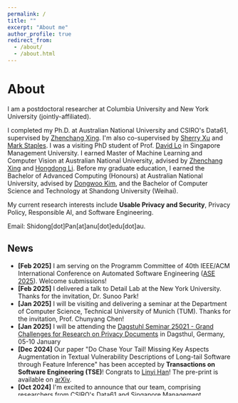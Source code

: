 ```yaml
---
permalink: /
title: ""
excerpt: "About me"
author_profile: true
redirect_from: 
  - /about/
  - /about.html
---
```

# <i class="fa fa-book fa-fw"></i>  About #

I am a postdoctoral researcher at Columbia University and New York University (jointly-affiliated).

I completed my Ph.D. at Australian National University and CSIRO's Data61, supervised by [Zhenchang Xing](https://people.csiro.au/X/Z/Zhenchang-Xing/). I'm also co-supervised by [Sherry Xu](https://people.csiro.au/X/S/Xiwei-Xu) and [Mark Staples](https://markstaples.com/). I was a visiting PhD student of Prof. [David Lo](http://www.mysmu.edu/faculty/davidlo/) in Singapore Management University. I earned Master of Machine Learning and Computer Vision at Australian National University, advised by [Zhenchang Xing](https://people.csiro.au/X/Z/Zhenchang-Xing/) and [Hongdong Li](https://users.cecs.anu.edu.au/~hongdong/). Before my graduate education, I earned the Bachelor of Advanced Computing (Honours) at Australian National University, advised by [Dongwoo Kim](https://dongwookim-ml.github.io/), and the Bachelor of Computer Science and Technology at Shandong University (Weihai). <br>

My current research interests include <b>Usable Privacy and Security</b>, Privacy Policy, Responsible AI, and Software Engineering. <br>

Email: Shidong[dot]Pan[at]anu[dot]edu[dot]au.

## <i class="fa fa-fw fa-rss "></i> News ##

<ul style="width: auto; height: 300px; overflow: auto">
  
  <li> <b> [Feb 2025]</b> I am serving on the Programm Committee of 40th IEEE/ACM International Conference on Automated Software Engineering (<a href="https://conf.researchr.org/track/ase-2025/ase-2025-papers">ASE 2025</a>). Welcome submissions! </li>
  
  <li> <b> [Feb 2025]</b> I delivered a talk to Detail Lab at the New York University. Thanks for the invitation, Dr. Sunoo Park! </li>
  
  <li> <b> [Jan 2025]</b> I will be visiting and delivering a seminar at the Department of Computer Science, Technical University of Munich (TUM). Thanks for the invitation, Prof. Chunyang Chen! </li>

  <li> <b> [Jan 2025]</b> I will be attending the <a href="https://www.dagstuhl.de/en/seminars/seminar-calendar/seminar-details/25021"> Dagstuhl Seminar 25021 - Grand Challenges for Research on Privacy Documents</a> in Dagsthul, Germany, 05-10 January </li>
  
  <li> <b> [Dec 2024]</b> Our paper "Do Chase Your Tail! Missing Key Aspects Augmentation in Textual Vulnerability Descriptions of Long-tail Software through Feature Inference" has been accepted by <b>Transactions on Software Engineering (TSE)</b>! Congrats to <a href="https://hanlinyi.github.io/page//"> Linyi Han</a>! The pre-print is available on <a href="https://arxiv.org/abs/2405.07430"> arXiv</a>. </li>

<li> <b>[Oct 2024]</b> I'm excited to announce that our team, comprising researchers from CSIRO's Data61 and Singapore Management University, has secured approximately AUD 700k in funding for our project, <b>ESG-based Responsible AI: Toward Green, Secure, and Compliant LLM Utilisation for Digital Service Development Process</b>. This project is funded under the <a href="https://www.a-star.edu.sg/Research/funding-opportunities/csiro-a-star-research-industry-2-2-partnership-program">CSIRO & A*STAR Research-Industry 2+2 Partnership Program</a>. Thanks to other PIs Prof. David Lo and Sherry Xu! Looking forward to advancing this important work!

  <li> <b> [Oct 2024]</b> I'm delightful to share that I have been invited to the <a href="https://www.dagstuhl.de/en/seminars/seminar-calendar/seminar-details/25021"> Dagstuhl Seminar 25021 - Grand Challenges for Research on Privacy Documents</a>. Thanks for the invitation! </li>
  
  <li> <b> [Oct 2024]</b> Our paper " $A^3$ -CodGen : A Repository-Level Code Generation Framework for Code Reuse with Local-Aware, Global-Aware, and Third-Party-Library-Aware" has been accepted by <b>Transactions on Software Engineering (TSE)</b>! Congrats to <a href="https://dianshu-liao.github.io/"> Dianshu Liao</a>! The pre-print is available on <a href="https://arxiv.org/abs/2312.05772"> arXiv</a>. </li>
  
  <li> <b> [August 2024]</b> I visited the <a href="https://www.cylab.cmu.edu/"> CyLab</a> at Carnegie Mellon University (CMU). Thank you, Prof. Cranor! </li>
  
  <li> <b> [August 2024]</b> I will be attending the USENIX Security Symposium in Phialadelphia PA, USA 14-16 August. </li>
  
  <li> <b> [July 2024]</b> I was invited to be a guest speaker for the HumaniSE Lab seminar series at Monash University. Thank you, Prof. Grundy!</li>

  <li> <b> [May 2024]</b> Our paper "Don't Chase Your Tail! Missing Key Aspects Augmentation in Textual Vulnerability Descriptions of Long-tail Software through Feature Inference" is now available on <a href="https://arxiv.org/pdf/2405.07430"> arXiv</a>. </li>
  
  <li> <b> [May 2024]</b> I delivered the Software Engineering course at Shandong University (Weihai)! Thanks to ANU and SDUW for offering me this opportunity!</li>
  
  <li> <b> [Apr 2024]</b> I am delightful to share that I have received the Google Conference Travel Grant! Thanks Google Australia Research!</li>
  
  <li> <b> [Mar 2024]</b> I was invited to be the guest lecturer for the Usable Security and Privacy course at the University of Edinburgh. Thanks Jingjie!</li>

  <li> <b> [Feb 2024]</b> Our paper " {A New Hope}: Contextual Privacy Policies for Mobile Applications And an Approach Toward Automated Generation" has been accepted by <b>USENIX Security 2024</b>! Big thanks to all collaborators from four institutions across three continents!</li>
  
  <li> <b> [Jan 2024]</b> I attended <a href="https://acsw.core.edu.au/"> Australasian Commputer Science Week</a> at UNSW (Sydney).</li>
 
  <li> <b> [Dec 2023]</b> Our paper "Context-Aware Code Generation Framework for Code Repositories: Local, Global, and Third-Party Library Awareness" is now available on <a href="https://arxiv.org/abs/2312.05772"> arXiv</a>.</li>
    
  <li> <b> [Nov 2023]</b> I attended <b>Workshop on 'AI governance and standards: comparative approaches’</b> at Monash University.</li>
    
  <li> <b> [Sep 2023]</b> Our paper "Is It a Trap? A Large-scale Empirical Study And Comprehensive Assessment of Online Automated Privacy Policy Generators for Mobile Apps" has been accepted by <b>USENIX Security 2024</b>!</li>

  <li> <b> [Aug 2023]</b> Our paper "SeePrivacy: Automated Contextual Privacy Policy Generation for Mobile Applications" is now available on <a href="https://arxiv.org/abs/2307.01691"> arXiv</a>.</li>
  
  <li> <b> [May 2023]</b> Our paper "A Large-scale Empirical Study of Online Automated Privacy Policy Generators for Mobile Apps" is now available on <a href="https://arxiv.org/abs/2305.03271"> arXiv</a>.</li>
    
  <li> <b>[Mar 2023]</b> I will start my academic visit at Singapore Management University with Prof. David Lo!</li>

  <li> <b> [Feb 2023]</b> Our paper "To Be Forgotten or To Be Fair: Unveiling Fairness Implications of Machine Unlearning Methods" has been accepted on <b>AITA: AI Trustworthiness Assessment, AAAI, 2023</b>!</li>
  
  <li> <b>[Oct 2021]</b> I will start my Ph.D. with Prof. Zhenchang Xing in 2021 Fall!</li>

  <li> <b>[June 2021]</b> I've earned my Master of Machine Learning and Computer Vision at Australian National University!</li> 
  
</ul>  

<script type="text/javascript" id="clustrmaps" src="//clustrmaps.com/map_v2.js?d=M_H6ImK1gwcN-H51BmQwXEz9yt4TivhZi-N9v5sFWIk&cl=ffffff&w=a"></script>

